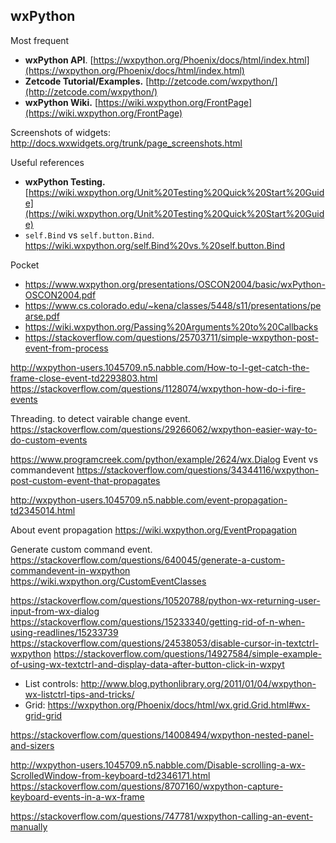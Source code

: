 ## wxPython

Most frequent
* __wxPython API__. [https://wxpython.org/Phoenix/docs/html/index.html](https://wxpython.org/Phoenix/docs/html/index.html)
* __Zetcode Tutorial/Examples.__ [http://zetcode.com/wxpython/](http://zetcode.com/wxpython/)
* __wxPython Wiki.__ [https://wiki.wxpython.org/FrontPage](https://wiki.wxpython.org/FrontPage)

Screenshots of widgets: http://docs.wxwidgets.org/trunk/page_screenshots.html

Useful references
* __wxPython Testing.__ [https://wiki.wxpython.org/Unit%20Testing%20Quick%20Start%20Guide](https://wiki.wxpython.org/Unit%20Testing%20Quick%20Start%20Guide)
* `self.Bind` vs `self.button.Bind`. https://wiki.wxpython.org/self.Bind%20vs.%20self.button.Bind

Pocket
* https://www.wxpython.org/presentations/OSCON2004/basic/wxPython-OSCON2004.pdf
* https://www.cs.colorado.edu/~kena/classes/5448/s11/presentations/pearse.pdf
* https://wiki.wxpython.org/Passing%20Arguments%20to%20Callbacks
* https://stackoverflow.com/questions/25703711/simple-wxpython-post-event-from-process


http://wxpython-users.1045709.n5.nabble.com/How-to-I-get-catch-the-frame-close-event-td2293803.html
https://stackoverflow.com/questions/1128074/wxpython-how-do-i-fire-events

Threading. to detect vairable change event. https://stackoverflow.com/questions/29266062/wxpython-easier-way-to-do-custom-events


https://www.programcreek.com/python/example/2624/wx.Dialog
Event vs commandevent https://stackoverflow.com/questions/34344116/wxpython-post-custom-event-that-propagates


http://wxpython-users.1045709.n5.nabble.com/event-propagation-td2345014.html

About event propagation https://wiki.wxpython.org/EventPropagation

Generate custom command event. https://stackoverflow.com/questions/640045/generate-a-custom-commandevent-in-wxpython
https://wiki.wxpython.org/CustomEventClasses


https://stackoverflow.com/questions/10520788/python-wx-returning-user-input-from-wx-dialog
https://stackoverflow.com/questions/15233340/getting-rid-of-n-when-using-readlines/15233739
https://stackoverflow.com/questions/24538053/disable-cursor-in-textctrl-wxpython
https://stackoverflow.com/questions/14927584/simple-example-of-using-wx-textctrl-and-display-data-after-button-click-in-wxpyt


* List controls: http://www.blog.pythonlibrary.org/2011/01/04/wxpython-wx-listctrl-tips-and-tricks/
* Grid: https://wxpython.org/Phoenix/docs/html/wx.grid.Grid.html#wx-grid-grid

https://stackoverflow.com/questions/14008494/wxpython-nested-panel-and-sizers

http://wxpython-users.1045709.n5.nabble.com/Disable-scrolling-a-wx-ScrolledWindow-from-keyboard-td2346171.html
https://stackoverflow.com/questions/8707160/wxpython-capture-keyboard-events-in-a-wx-frame

https://stackoverflow.com/questions/747781/wxpython-calling-an-event-manually
